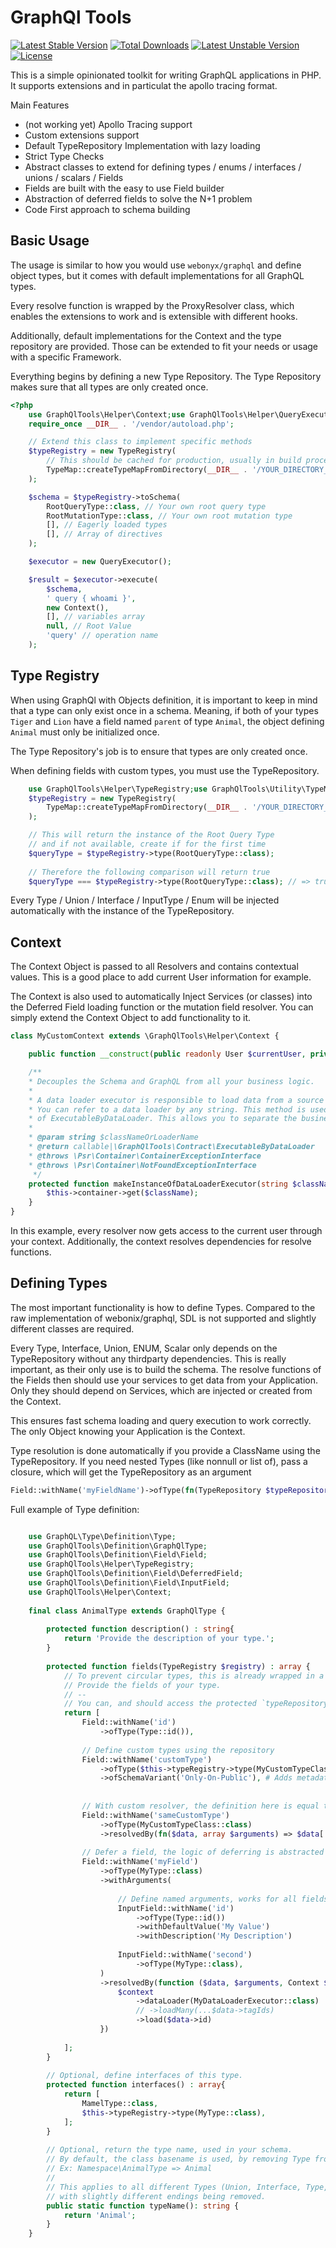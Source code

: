 # GraphQl Tools
[![Latest Stable Version](https://poser.pugx.org/le0daniel/graphql-tools/v)](//packagist.org/packages/le0daniel/graphql-tools) [![Total Downloads](https://poser.pugx.org/le0daniel/graphql-tools/downloads)](//packagist.org/packages/le0daniel/graphql-tools) [![Latest Unstable Version](https://poser.pugx.org/le0daniel/graphql-tools/v/unstable)](//packagist.org/packages/le0daniel/graphql-tools) [![License](https://poser.pugx.org/le0daniel/graphql-tools/license)](//packagist.org/packages/le0daniel/graphql-tools)

This is a simple opinionated toolkit for writing GraphQL applications in PHP. It supports extensions and in particulat the apollo tracing format.

Main Features

 - (not working yet) Apollo Tracing support
 - Custom extensions support
 - Default TypeRepository Implementation with lazy loading
 - Strict Type Checks
 - Abstract classes to extend for defining types / enums / interfaces / unions / scalars / Fields
 - Fields are built with the easy to use Field builder
 - Abstraction of deferred fields to solve the N+1 problem
 - Code First approach to schema building

## Basic Usage

The usage is similar to how you would use `webonyx/graphql` and define object types, but it comes with default implementations for all GraphQL types.

Every resolve function is wrapped by the ProxyResolver class, which enables the extensions to work and is extensible with different hooks. 

Additionally, default implementations for the Context and the type repository are provided. Those can be extended to fit your needs or usage with a specific Framework.

Everything begins by defining a new Type Repository. The Type Repository makes sure that all types are only created once.

```php
<?php
    use GraphQlTools\Helper\Context;use GraphQlTools\Helper\QueryExecutor;use GraphQlTools\Helper\TypeRegistry; use GraphQlTools\Utility\TypeMap;
    require_once __DIR__ . '/vendor/autoload.php';   

    // Extend this class to implement specific methods
    $typeRegistry = new TypeRegistry(
        // This should be cached for production, usually in build process
        TypeMap::createTypeMapFromDirectory(__DIR__ . '/YOUR_DIRECTORY_WITH_ALL_TYPE_DECLARATIONS')
    );

    $schema = $typeRegistry->toSchema(
        RootQueryType::class, // Your own root query type
        RootMutationType::class, // Your own root mutation type
        [], // Eagerly loaded types
        [], // Array of directives
    );

    $executor = new QueryExecutor();

    $result = $executor->execute(
        $schema,
        ' query { whoami }',
        new Context(),
        [], // variables array
        null, // Root Value
        'query' // operation name
    );
```

## Type Registry

When using GraphQl with Objects definition, it is important to keep in mind that a type can only exist once in a schema.
Meaning, if both of your types `Tiger` and `Lion` have a field named `parent` of type `Animal`, the object defining `Animal` must only be initialized once.

The Type Repository's job is to ensure that types are only created once.

When defining fields with custom types, you must use the TypeRepository.

```php
    use GraphQlTools\Helper\TypeRegistry;use GraphQlTools\Utility\TypeMap;
    $typeRegistry = new TypeRegistry(
        TypeMap::createTypeMapFromDirectory(__DIR__ . '/YOUR_DIRECTORY_WITH_ALL_TYPE_DECLARATIONS')
    );

    // This will return the instance of the Root Query Type
    // and if not available, create if for the first time
    $queryType = $typeRegistry->type(RootQueryType::class);
    
    // Therefore the following comparison will return true
    $queryType === $typeRegistry->type(RootQueryType::class); // => true
```

Every Type / Union / Interface / InputType / Enum will be injected automatically with the instance of the TypeRepository.

## Context

The Context Object is passed to all Resolvers and contains contextual values. This is a good place to add current User information for example.

The Context is also used to automatically Inject Services (or classes) into the Deferred Field loading function or the mutation field resolver.
You can simply extend the Context Object to add functionality to it.

```php
class MyCustomContext extends \GraphQlTools\Helper\Context {

    public function __construct(public readonly User $currentUser, private \Psr\Container\ContainerInterface $container) {}

    /**
    * Decouples the Schema and GraphQL from all your business logic.
    *
    * A data loader executor is responsible to load data from a source and perform business logic.
    * You can refer to a data loader by any string. This method is used to return a loading function or instance
    * of ExecutableByDataLoader. This allows you to separate the business logic completely from GraphQL.
    * 
    * @param string $classNameOrLoaderName
    * @return callable|\GraphQlTools\Contract\ExecutableByDataLoader
    * @throws \Psr\Container\ContainerExceptionInterface
    * @throws \Psr\Container\NotFoundExceptionInterface
     */
    protected function makeInstanceOfDataLoaderExecutor(string $classNameOrLoaderName) : callable|\GraphQlTools\Contract\ExecutableByDataLoader{
        $this->container->get($className);
    }
}
```

In this example, every resolver now gets access to the current user through your context. Additionally, the context resolves dependencies for resolve functions.

## Defining Types

The most important functionality is how to define Types. Compared to the raw implementation of webonix/graphql, SDL is not supported and slightly different classes are required.

Every Type, Interface, Union, ENUM, Scalar only depends on the TypeRepository without any thirdparty dependencies. This is really important, as their only use is to build the schema.
The resolve functions of the Fields then should use your services to get data from your Application. Only they should depend on Services, which are injected or created from the Context.

This ensures fast schema loading and query execution to work correctly. The only Object knowing your Application is the Context.

Type resolution is done automatically if you provide a ClassName using the TypeRepository. If you need nested Types (like nonnull or list of), pass a closure, which will get the TypeRepository as an argument

```php
Field::withName('myFieldName')->ofType(fn(TypeRepository $typeRepository) => new NonNull($typeRepository->type(MyCustomTypeClass::class)))
```

Full example of Type definition:

```php

    use GraphQL\Type\Definition\Type;
    use GraphQlTools\Definition\GraphQlType;
    use GraphQlTools\Definition\Field\Field;
    use GraphQlTools\Helper\TypeRegistry;
    use GraphQlTools\Definition\Field\DeferredField;
    use GraphQlTools\Definition\Field\InputField;
    use GraphQlTools\Helper\Context;
    
    final class AnimalType extends GraphQlType {
        
        protected function description() : string{
            return 'Provide the description of your type.';
        }
        
        protected function fields(TypeRegistry $registry) : array {
            // To prevent circular types, this is already wrapped in a closure
            // Provide the fields of your type.
            // --
            // You can, and should access the protected `typeRepository` to reference your own types:
            return [
                Field::withName('id')
                    ->ofType(Type::id()),
                
                // Define custom types using the repository
                Field::withName('customType')
                    ->ofType($this->typeRegistry->type(MyCustomTypeClass::class))
                    ->ofSchemaVariant('Only-On-Public'), # Adds metadata to dynamically hide a field
                   
                
                // With custom resolver, the definition here is equal to above.
                Field::withName('sameCustomType')
                    ->ofType(MyCustomTypeClass::class)
                    ->resolvedBy(fn($data, array $arguments) => $data['items']),
                
                // Defer a field, the logic of deferring is abstracted away    
                Field::withName('myField')
                    ->ofType(MyType::class)
                    ->withArguments(
                        
                        // Define named arguments, works for all fields
                        InputField::withName('id')
                            ->ofType(Type::id())
                            ->withDefaultValue('My Value')
                            ->withDescription('My Description')
                       
                        InputField::withName('second')
                            ->ofType(MyType::class),
                    )
                    ->resolvedBy(function ($data, $arguments, Context $context, $resolveInfo) {
                        $context
                            ->dataLoader(MyDataLoaderExecutor::class)
                            // ->loadMany(...$data->tagIds)
                            ->load($data->id)
                    })
                             
            ];
        }
        
        // Optional, define interfaces of this type.
        protected function interfaces() : array{
            return [
                MamelType::class,
                $this->typeRegistry->type(MyType::class),
            ];
        }
        
        // Optional, return the type name, used in your schema.
        // By default, the class basename is used, by removing Type from it
        // Ex: Namespace\AnimalType => Animal
        // 
        // This applies to all different Types (Union, Interface, Type, InputType, Enum)
        // with slightly different endings being removed.
        public static function typeName(): string {
            return 'Animal';
        }
    }
```

